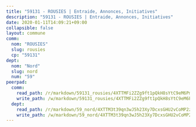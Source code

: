 ```yaml
---
title: "59131 - ROUSIES | Entraide, Annonces, Initiatives"
description: "59131 - ROUSIES | Entraide, Annonces, Initiatives"
date: 2020-01-11T14:09:21+09:00
collapsible: false
layout: commune
comm:
  nom: "ROUSIES"
  slug: rousies
  cp: "59131"
dept:
  nom: "Nord"
  slug: nord
  num: "59"
peerpad:
  comm:
    read_path: /r/markdown/59131_rousies/4XTTMFi2ZZg9ft1pQkH8sYtC9eM6PmNUisZN5grJMRvuREKt4
    write_path: /w/markdown/59131_rousies/4XTTMFi2ZZg9ft1pQkH8sYtC9eM6PmNUisZN5grJMRvuREKt4-K3TgU9qT69PbBYKL9ueJrsz9hcvknFBcyi6TUKJUAU58LSvkT1DeQwsQCN3pGc4UQrmnw8xikWQHwFeMsqEoMTtcyPTQc1QPdfEkuJbigJto2CXMtV9kTGkX48c5k58KQovKZ4fS
  dept:
    read_path: /r/markdown/59_nord/4XTTM3t39qn3wJ5h23Xy7DcxsGHU2vCoMP2z3iS4TUn3TrtdJ
    write_path: /w/markdown/59_nord/4XTTM3t39qn3wJ5h23Xy7DcxsGHU2vCoMP2z3iS4TUn3TrtdJ-K3TgTuZGkuZqXfr6fpmH7pGsMT6ndvZQMyRDze5QBt7XScLWHoBi246kLoDKpTH2Yo4f3AFSSJqGc2ozvNww7qPLqsDjpvahxCbQ6F5znbfjp6kVgaDcTYc9LyhwSfYuCevnvZUQ
---
```


